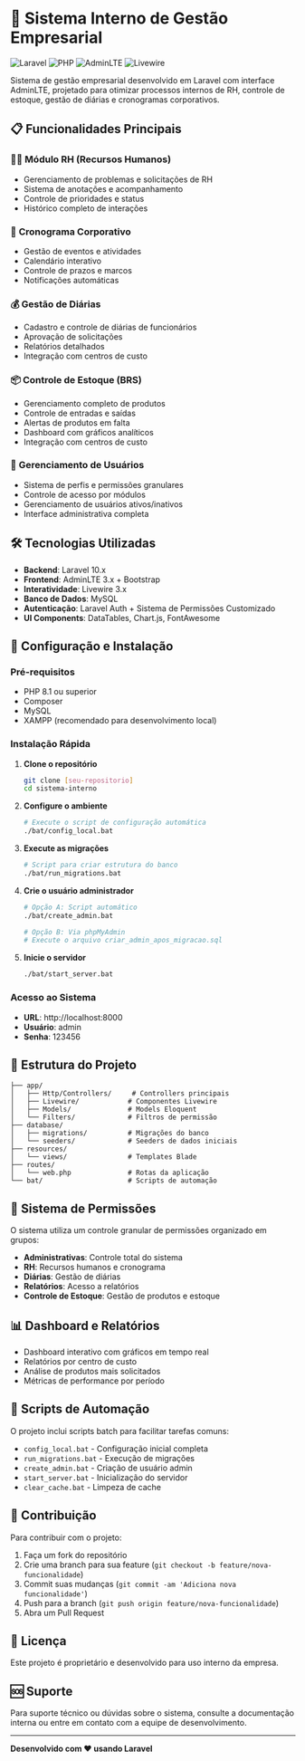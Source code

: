 # 🏢 Sistema Interno de Gestão Empresarial

![Laravel](https://img.shields.io/badge/Laravel-10.x-red?style=for-the-badge&logo=laravel)
![PHP](https://img.shields.io/badge/PHP-8.1+-777BB4?style=for-the-badge&logo=php)
![AdminLTE](https://img.shields.io/badge/AdminLTE-3.x-blue?style=for-the-badge)
![Livewire](https://img.shields.io/badge/Livewire-3.x-fb70a9?style=for-the-badge)

Sistema de gestão empresarial desenvolvido em Laravel com interface AdminLTE, projetado para otimizar processos internos de RH, controle de estoque, gestão de diárias e cronogramas corporativos.

## 📋 Funcionalidades Principais

### 🧑‍💼 **Módulo RH (Recursos Humanos)**
- Gerenciamento de problemas e solicitações de RH
- Sistema de anotações e acompanhamento
- Controle de prioridades e status
- Histórico completo de interações

### 📅 **Cronograma Corporativo**
- Gestão de eventos e atividades
- Calendário interativo
- Controle de prazos e marcos
- Notificações automáticas

### 💰 **Gestão de Diárias**
- Cadastro e controle de diárias de funcionários
- Aprovação de solicitações
- Relatórios detalhados
- Integração com centros de custo

### 📦 **Controle de Estoque (BRS)**
- Gerenciamento completo de produtos
- Controle de entradas e saídas
- Alertas de produtos em falta
- Dashboard com gráficos analíticos
- Integração com centros de custo

### 👥 **Gerenciamento de Usuários**
- Sistema de perfis e permissões granulares
- Controle de acesso por módulos
- Gerenciamento de usuários ativos/inativos
- Interface administrativa completa

## 🛠️ Tecnologias Utilizadas

- **Backend**: Laravel 10.x
- **Frontend**: AdminLTE 3.x + Bootstrap
- **Interatividade**: Livewire 3.x
- **Banco de Dados**: MySQL
- **Autenticação**: Laravel Auth + Sistema de Permissões Customizado
- **UI Components**: DataTables, Chart.js, FontAwesome

## 🚀 Configuração e Instalação

### Pré-requisitos
- PHP 8.1 ou superior
- Composer
- MySQL
- XAMPP (recomendado para desenvolvimento local)

### Instalação Rápida

1. **Clone o repositório**
   ```bash
   git clone [seu-repositorio]
   cd sistema-interno
   ```

2. **Configure o ambiente**
   ```bash
   # Execute o script de configuração automática
   ./bat/config_local.bat
   ```

3. **Execute as migrações**
   ```bash
   # Script para criar estrutura do banco
   ./bat/run_migrations.bat
   ```

4. **Crie o usuário administrador**
   ```bash
   # Opção A: Script automático
   ./bat/create_admin.bat
   
   # Opção B: Via phpMyAdmin
   # Execute o arquivo criar_admin_apos_migracao.sql
   ```

5. **Inicie o servidor**
   ```bash
   ./bat/start_server.bat
   ```

### Acesso ao Sistema
- **URL**: http://localhost:8000
- **Usuário**: admin
- **Senha**: 123456

## 📁 Estrutura do Projeto

```
├── app/
│   ├── Http/Controllers/     # Controllers principais
│   ├── Livewire/            # Componentes Livewire
│   ├── Models/              # Models Eloquent
│   └── Filters/             # Filtros de permissão
├── database/
│   ├── migrations/          # Migrações do banco
│   └── seeders/             # Seeders de dados iniciais
├── resources/
│   └── views/               # Templates Blade
├── routes/
│   └── web.php              # Rotas da aplicação
└── bat/                     # Scripts de automação
```

## 🔐 Sistema de Permissões

O sistema utiliza um controle granular de permissões organizado em grupos:

- **Administrativas**: Controle total do sistema
- **RH**: Recursos humanos e cronograma
- **Diárias**: Gestão de diárias
- **Relatórios**: Acesso a relatórios
- **Controle de Estoque**: Gestão de produtos e estoque

## 📊 Dashboard e Relatórios

- Dashboard interativo com gráficos em tempo real
- Relatórios por centro de custo
- Análise de produtos mais solicitados
- Métricas de performance por período

## 🔧 Scripts de Automação

O projeto inclui scripts batch para facilitar tarefas comuns:

- `config_local.bat` - Configuração inicial completa
- `run_migrations.bat` - Execução de migrações
- `create_admin.bat` - Criação de usuário admin
- `start_server.bat` - Inicialização do servidor
- `clear_cache.bat` - Limpeza de cache

## 🤝 Contribuição

Para contribuir com o projeto:

1. Faça um fork do repositório
2. Crie uma branch para sua feature (`git checkout -b feature/nova-funcionalidade`)
3. Commit suas mudanças (`git commit -am 'Adiciona nova funcionalidade'`)
4. Push para a branch (`git push origin feature/nova-funcionalidade`)
5. Abra um Pull Request

## 📝 Licença

Este projeto é proprietário e desenvolvido para uso interno da empresa.

## 🆘 Suporte

Para suporte técnico ou dúvidas sobre o sistema, consulte a documentação interna ou entre em contato com a equipe de desenvolvimento.

---

**Desenvolvido com ❤️ usando Laravel**